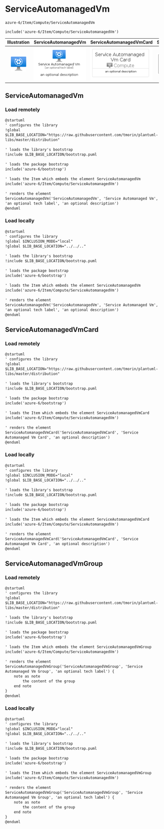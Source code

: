 # ServiceAutomanagedVm


```text
azure-6/Item/Compute/ServiceAutomanagedVm
```

```text
include('azure-6/Item/Compute/ServiceAutomanagedVm')
```



| Illustration | ServiceAutomanagedVm | ServiceAutomanagedVmCard | ServiceAutomanagedVmGroup |
| :---: | :---: | :---: | :---: |
| ![illustration for Illustration](../../../azure-6/Item/Compute/ServiceAutomanagedVm.png) | ![illustration for ServiceAutomanagedVm](../../../azure-6/Item/Compute/ServiceAutomanagedVm.Local.png) | ![illustration for ServiceAutomanagedVmCard](../../../azure-6/Item/Compute/ServiceAutomanagedVmCard.Local.png) | ![illustration for ServiceAutomanagedVmGroup](../../../azure-6/Item/Compute/ServiceAutomanagedVmGroup.Local.png) |




## ServiceAutomanagedVm

### Load remotely
```plantuml
@startuml
' configures the library
!global $LIB_BASE_LOCATION="https://raw.githubusercontent.com/tmorin/plantuml-libs/master/distribution"

' loads the library's bootstrap
!include $LIB_BASE_LOCATION/bootstrap.puml

' loads the package bootstrap
include('azure-6/bootstrap')

' loads the Item which embeds the element ServiceAutomanagedVm
include('azure-6/Item/Compute/ServiceAutomanagedVm')

' renders the element
ServiceAutomanagedVm('ServiceAutomanagedVm', 'Service Automanaged Vm', 'an optional tech label', 'an optional description')
@enduml
```

### Load locally
```plantuml
@startuml
' configures the library
!global $INCLUSION_MODE="local"
!global $LIB_BASE_LOCATION="../../.."

' loads the library's bootstrap
!include $LIB_BASE_LOCATION/bootstrap.puml

' loads the package bootstrap
include('azure-6/bootstrap')

' loads the Item which embeds the element ServiceAutomanagedVm
include('azure-6/Item/Compute/ServiceAutomanagedVm')

' renders the element
ServiceAutomanagedVm('ServiceAutomanagedVm', 'Service Automanaged Vm', 'an optional tech label', 'an optional description')
@enduml
```

## ServiceAutomanagedVmCard

### Load remotely
```plantuml
@startuml
' configures the library
!global $LIB_BASE_LOCATION="https://raw.githubusercontent.com/tmorin/plantuml-libs/master/distribution"

' loads the library's bootstrap
!include $LIB_BASE_LOCATION/bootstrap.puml

' loads the package bootstrap
include('azure-6/bootstrap')

' loads the Item which embeds the element ServiceAutomanagedVmCard
include('azure-6/Item/Compute/ServiceAutomanagedVm')

' renders the element
ServiceAutomanagedVmCard('ServiceAutomanagedVmCard', 'Service Automanaged Vm Card', 'an optional description')
@enduml
```

### Load locally
```plantuml
@startuml
' configures the library
!global $INCLUSION_MODE="local"
!global $LIB_BASE_LOCATION="../../.."

' loads the library's bootstrap
!include $LIB_BASE_LOCATION/bootstrap.puml

' loads the package bootstrap
include('azure-6/bootstrap')

' loads the Item which embeds the element ServiceAutomanagedVmCard
include('azure-6/Item/Compute/ServiceAutomanagedVm')

' renders the element
ServiceAutomanagedVmCard('ServiceAutomanagedVmCard', 'Service Automanaged Vm Card', 'an optional description')
@enduml
```

## ServiceAutomanagedVmGroup

### Load remotely
```plantuml
@startuml
' configures the library
!global $LIB_BASE_LOCATION="https://raw.githubusercontent.com/tmorin/plantuml-libs/master/distribution"

' loads the library's bootstrap
!include $LIB_BASE_LOCATION/bootstrap.puml

' loads the package bootstrap
include('azure-6/bootstrap')

' loads the Item which embeds the element ServiceAutomanagedVmGroup
include('azure-6/Item/Compute/ServiceAutomanagedVm')

' renders the element
ServiceAutomanagedVmGroup('ServiceAutomanagedVmGroup', 'Service Automanaged Vm Group', 'an optional tech label') {
    note as note
        the content of the group
    end note
}
@enduml
```

### Load locally
```plantuml
@startuml
' configures the library
!global $INCLUSION_MODE="local"
!global $LIB_BASE_LOCATION="../../.."

' loads the library's bootstrap
!include $LIB_BASE_LOCATION/bootstrap.puml

' loads the package bootstrap
include('azure-6/bootstrap')

' loads the Item which embeds the element ServiceAutomanagedVmGroup
include('azure-6/Item/Compute/ServiceAutomanagedVm')

' renders the element
ServiceAutomanagedVmGroup('ServiceAutomanagedVmGroup', 'Service Automanaged Vm Group', 'an optional tech label') {
    note as note
        the content of the group
    end note
}
@enduml
```

